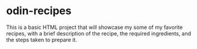 # odin-recipes
This is a basic HTML project that will showcase my some of my favorite recipes, with a brief description of the recipe, the required ingredients, and the steps taken to prepare it.